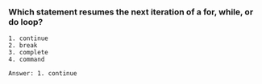 ### Which statement resumes the next iteration of a for, while, or do loop?
```
1. continue
2. break
3. complete
4. command

Answer: 1. continue
